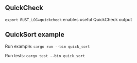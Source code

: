 

QuickCheck
---

`export RUST_LOG=quickcheck` enables useful QuickCheck output

QuickSort example
---

Run example: `cargo run --bin quick_sort`

Run tests: `cargo test --bin quick_sort`
